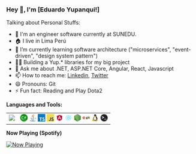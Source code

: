 ### Hey 👋, I'm [Eduardo Yupanqui!]

Talking about Personal Stuffs:
<!--
**eduardoyupanqui/eduardoyupanqui** is a ✨ _special_ ✨ repository because its `README.md` (this file) appears on your GitHub profile.
-->
- 🔭 I'm an engineer software currently at SUNEDU.
- :house: I live in Lima Perú
- 🌱 I’m currently learning software architecture ("microservices", "event-driven", "design system pattern")
- 👷‍♀️ Building a Yup.* libraries for my big project
- 💬 Ask me about .NET, ASP.NET Core, Angular, React, Javascript
- 📫 How to reach me: [Linkedin](https://www.linkedin.com/in/eduardoyupanqui/), [Twitter](https://twitter.com/eduyupanqui)
- 😄 Pronouns: Git
- ⚡ Fun fact: Reading and Play Dota2

**Languages and Tools:**  
<table border="0">
 <tr>
     <td align="center" valign="middle">
        <a href="https://github.com/eduardoyupanqui/" target="_blank">
          <img  src="https://github-readme-stats.vercel.app/api/top-langs/?username=eduardoyupanqui">
        </a>
      </td>
    <td align="center" valign="middle">
        <code><img height="20" src="https://raw.githubusercontent.com/github/explore/80688e429a7d4ef2fca1e82350fe8e3517d3494d/topics/csharp/csharp.png"></code>
        <code><img height="20" src="https://raw.githubusercontent.com/github/explore/80688e429a7d4ef2fca1e82350fe8e3517d3494d/topics/java/java.png"></code>
        <code><img height="20" src="https://raw.githubusercontent.com/github/explore/80688e429a7d4ef2fca1e82350fe8e3517d3494d/topics/typescript/typescript.png"></code>
        <code><img height="20" src="https://raw.githubusercontent.com/github/explore/80688e429a7d4ef2fca1e82350fe8e3517d3494d/topics/javascript/javascript.png"></code>
        <code><img height="20" src="https://raw.githubusercontent.com/github/explore/80688e429a7d4ef2fca1e82350fe8e3517d3494d/topics/angular/angular.png"></code>
        <code><img height="20" src="https://raw.githubusercontent.com/github/explore/80688e429a7d4ef2fca1e82350fe8e3517d3494d/topics/react/react.png"></code>
        <code><img height="20" src="https://raw.githubusercontent.com/github/explore/80688e429a7d4ef2fca1e82350fe8e3517d3494d/topics/nodejs/nodejs.png"></code>
        <code><img height="20" src="https://raw.githubusercontent.com/github/explore/80688e429a7d4ef2fca1e82350fe8e3517d3494d/topics/git/git.png"></code>
        <code><img height="20" src="https://raw.githubusercontent.com/github/explore/80688e429a7d4ef2fca1e82350fe8e3517d3494d/topics/linux/linux.png"></code>
        <code><img height="20" src="https://raw.githubusercontent.com/github/explore/80688e429a7d4ef2fca1e82350fe8e3517d3494d/topics/terminal/terminal.png"></code>
     </td>
 </tr>
</table>

**Now Playing (Spotify)**

<a href="https://eduyupanqui-nowplaying.eduardoyupanqui.vercel.app/now-playing?open">
    <img src="https://eduyupanqui-nowplaying.eduardoyupanqui.vercel.app/now-playing" width="256" height="64" alt="Now Playing">
</a>
